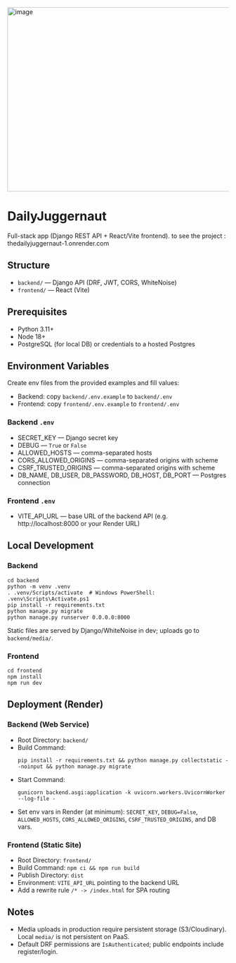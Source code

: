 <img width="953" height="419" alt="image" src="https://github.com/user-attachments/assets/bc9c28b9-cdd1-4119-b5c4-c0de58a28fe8" />

# DailyJuggernaut

Full-stack app (Django REST API + React/Vite frontend).
to see the project : thedailyjuggernaut-1.onrender.com 

## Structure
- `backend/` — Django API (DRF, JWT, CORS, WhiteNoise)
- `frontend/` — React (Vite)

## Prerequisites
- Python 3.11+
- Node 18+
- PostgreSQL (for local DB) or credentials to a hosted Postgres

## Environment Variables
Create env files from the provided examples and fill values:
- Backend: copy `backend/.env.example` to `backend/.env`
- Frontend: copy `frontend/.env.example` to `frontend/.env`

### Backend `.env`
- SECRET_KEY — Django secret key
- DEBUG — `True` or `False`
- ALLOWED_HOSTS — comma-separated hosts
- CORS_ALLOWED_ORIGINS — comma-separated origins with scheme
- CSRF_TRUSTED_ORIGINS — comma-separated origins with scheme
- DB_NAME, DB_USER, DB_PASSWORD, DB_HOST, DB_PORT — Postgres connection

### Frontend `.env`
- VITE_API_URL — base URL of the backend API (e.g. http://localhost:8000 or your Render URL)

## Local Development
### Backend
```
cd backend
python -m venv .venv
. .venv/Scripts/activate  # Windows PowerShell: .venv\Scripts\Activate.ps1
pip install -r requirements.txt
python manage.py migrate
python manage.py runserver 0.0.0.0:8000
```
Static files are served by Django/WhiteNoise in dev; uploads go to `backend/media/`.

### Frontend
```
cd frontend
npm install
npm run dev
```

## Deployment (Render)
### Backend (Web Service)
- Root Directory: `backend/`
- Build Command:
  ```
  pip install -r requirements.txt && python manage.py collectstatic --noinput && python manage.py migrate
  ```
- Start Command:
  ```
  gunicorn backend.asgi:application -k uvicorn.workers.UvicornWorker --log-file -
  ```
- Set env vars in Render (at minimum): `SECRET_KEY`, `DEBUG=False`, `ALLOWED_HOSTS`, `CORS_ALLOWED_ORIGINS`, `CSRF_TRUSTED_ORIGINS`, and DB vars.

### Frontend (Static Site)
- Root Directory: `frontend/`
- Build Command: `npm ci && npm run build`
- Publish Directory: `dist`
- Environment: `VITE_API_URL` pointing to the backend URL
- Add a rewrite rule `/* -> /index.html` for SPA routing

## Notes
- Media uploads in production require persistent storage (S3/Cloudinary). Local `media/` is not persistent on PaaS.
- Default DRF permissions are `IsAuthenticated`; public endpoints include register/login.

